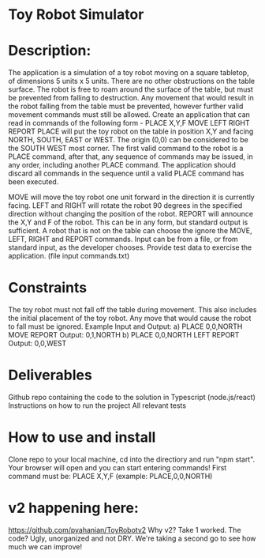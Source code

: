 # Toy Robot Simulator

# Description:
The application is a simulation of a toy robot moving on a square tabletop,
of dimensions 5
units x 5 units.
There are no other obstructions on the table surface.
The robot is free to roam around the surface of the table, but must be
prevented from falling to
destruction. Any movement that would result in the robot falling from the
table must be prevented, however further valid movement commands
must still be allowed.
Create an application that can read in commands of the following form -
PLACE X,Y,F
MOVE
LEFT
RIGHT
REPORT
PLACE will put the toy robot on the table in position X,Y and facing
NORTH, SOUTH, EAST or
WEST.
The origin 0,0 can be considered to be the SOUTH WEST most corner.
The first valid command to the robot is a PLACE command, after that, any
sequence of
commands may be issued, in any order, including another PLACE
command. The application
should discard all commands in the sequence until a valid PLACE
command has been
executed.

MOVE will move the toy robot one unit forward in the direction it is
currently facing.
LEFT and RIGHT will rotate the robot 90 degrees in the specified direction
without changing
the position of the robot.
REPORT will announce the X,Y and F of the robot. This can be in any form,
but standard
output is sufficient.
A robot that is not on the table can choose the ignore the MOVE, LEFT,
RIGHT and REPORT
commands.
Input can be from a file, or from standard input, as the developer chooses.
Provide test data to exercise the application. (file input commands.txt)

# Constraints
The toy robot must not fall off the table during movement. This also includes
the initial
placement of the toy robot.
Any move that would cause the robot to fall must be ignored.
Example Input and Output:
a)
PLACE 0,0,NORTH
MOVE
REPORT
Output: 0,1,NORTH
b)
PLACE 0,0,NORTH
LEFT
REPORT
Output: 0,0,WEST


# Deliverables
Github repo containing the code to the solution in Typescript (node.js/react)
Instructions on how to run the project
All relevant tests

# How to use and install
Clone repo to your local machine, cd into the directiory and run "npm start". 
Your browser will open and you can start entering commands! 
First command must be: PLACE X,Y,F (example: PLACE,0,0,NORTH)

# v2 happening here:
https://github.com/pvahanian/ToyRobotv2
Why v2? Take 1 worked. The code? Ugly, unorganized and not DRY. We're taking a second go to see how much we can improve!

